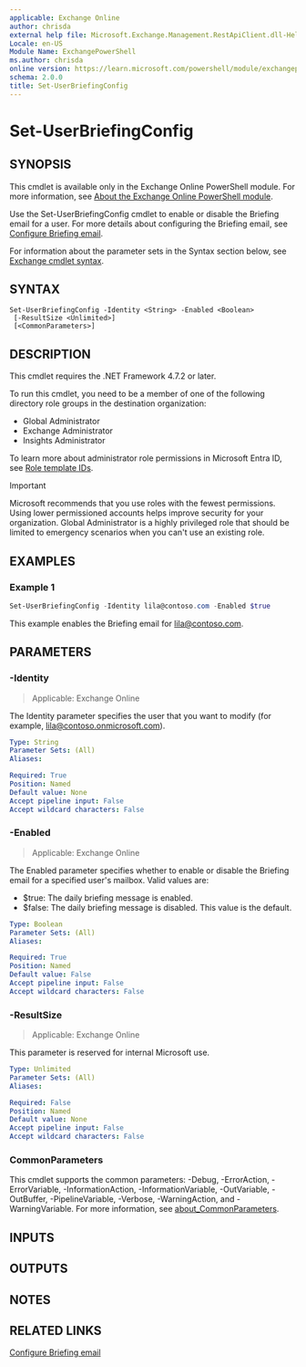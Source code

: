 ```yaml
---
applicable: Exchange Online
author: chrisda
external help file: Microsoft.Exchange.Management.RestApiClient.dll-Help.xml
Locale: en-US
Module Name: ExchangePowerShell
ms.author: chrisda
online version: https://learn.microsoft.com/powershell/module/exchangepowershell/set-userbriefingconfig
schema: 2.0.0
title: Set-UserBriefingConfig
---
```


# Set-UserBriefingConfig

## SYNOPSIS
This cmdlet is available only in the Exchange Online PowerShell module. For more information, see [About the Exchange Online PowerShell module](https://aka.ms/exov3-module).

Use the Set-UserBriefingConfig cmdlet to enable or disable the Briefing email for a user. For more details about configuring the Briefing email, see [Configure Briefing email](https://learn.microsoft.com/Briefing/be-admin).

For information about the parameter sets in the Syntax section below, see [Exchange cmdlet syntax](https://learn.microsoft.com/powershell/exchange/exchange-cmdlet-syntax).

## SYNTAX

```
Set-UserBriefingConfig -Identity <String> -Enabled <Boolean>
 [-ResultSize <Unlimited>]
 [<CommonParameters>]
```

## DESCRIPTION
This cmdlet requires the .NET Framework 4.7.2 or later.

To run this cmdlet, you need to be a member of one of the following directory role groups in the destination organization:

- Global Administrator
- Exchange Administrator
- Insights Administrator

To learn more about administrator role permissions in Microsoft Entra ID, see [Role template IDs](https://learn.microsoft.com/entra/identity/role-based-access-control/permissions-reference#role-template-ids).

> [!IMPORTANT]
> Microsoft recommends that you use roles with the fewest permissions. Using lower permissioned accounts helps improve security for your organization. Global Administrator is a highly privileged role that should be limited to emergency scenarios when you can't use an existing role.

## EXAMPLES

### Example 1

```powershell
Set-UserBriefingConfig -Identity lila@contoso.com -Enabled $true
```

This example enables the Briefing email for lila@contoso.com.

## PARAMETERS

### -Identity

> Applicable: Exchange Online

The Identity parameter specifies the user that you want to modify (for example, lila@contoso.onmicrosoft.com).

```yaml
Type: String
Parameter Sets: (All)
Aliases:

Required: True
Position: Named
Default value: None
Accept pipeline input: False
Accept wildcard characters: False
```

### -Enabled

> Applicable: Exchange Online

The Enabled parameter specifies whether to enable or disable the Briefing email for a specified user's mailbox. Valid values are:

- $true: The daily briefing message is enabled.
- $false: The daily briefing message is disabled. This value is the default.

```yaml
Type: Boolean
Parameter Sets: (All)
Aliases:

Required: True
Position: Named
Default value: False
Accept pipeline input: False
Accept wildcard characters: False
```

### -ResultSize

> Applicable: Exchange Online

This parameter is reserved for internal Microsoft use.

```yaml
Type: Unlimited
Parameter Sets: (All)
Aliases:

Required: False
Position: Named
Default value: None
Accept pipeline input: False
Accept wildcard characters: False
```

### CommonParameters
This cmdlet supports the common parameters: -Debug, -ErrorAction, -ErrorVariable, -InformationAction, -InformationVariable, -OutVariable, -OutBuffer, -PipelineVariable, -Verbose, -WarningAction, and -WarningVariable. For more information, see [about_CommonParameters](https://go.microsoft.com/fwlink/p/?LinkID=113216).

## INPUTS

## OUTPUTS

## NOTES

## RELATED LINKS

[Configure Briefing email](https://learn.microsoft.com/Briefing/be-admin)
